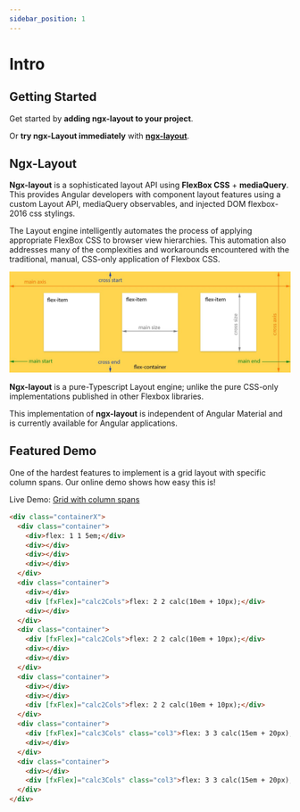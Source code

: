 ```yaml
---
sidebar_position: 1
---
```


# Intro

## Getting Started

Get started by **adding ngx-layout to your project**.

Or **try ngx-Layout immediately** with **[ngx-layout](https://ngx-layout.ngbracket.com)**.

## Ngx-Layout

**Ngx-layout** is a sophisticated layout API using **FlexBox CSS** + **mediaQuery**. This provides Angular developers with component layout features using a custom Layout API, mediaQuery observables, and injected DOM flexbox-2016 css stylings.

The Layout engine intelligently automates the process of applying appropriate FlexBox CSS to browser view hierarchies. This automation also addresses many of the complexities and workarounds encountered with the traditional, manual, CSS-only application of Flexbox CSS.

![flex-layout](../static/img/flexlayout.jpg)

**Ngx-layout** is a pure-Typescript Layout engine; unlike the pure CSS-only implementations published in other Flexbox libraries.

This implementation of **ngx-layout** is independent of Angular Material and is currently available for Angular applications.

## Featured Demo

One of the hardest features to implement is a grid layout with specific column spans. Our online demo shows how easy this is!

Live Demo:
[Grid with column spans](https://ngx-layout.ngbracket.com/stackoverflow/grid-column-span)

```html
<div class="containerX">
  <div class="container">
    <div>flex: 1 1 5em;</div>
    <div></div>
    <div></div>
    <div></div>
  </div>
  <div class="container">
    <div></div>
    <div [fxFlex]="calc2Cols">flex: 2 2 calc(10em + 10px);</div>
    <div></div>
  </div>
  <div class="container">
    <div [fxFlex]="calc2Cols">flex: 2 2 calc(10em + 10px);</div>
    <div></div>
    <div></div>
  </div>
  <div class="container">
    <div></div>
    <div></div>
    <div [fxFlex]="calc2Cols">flex: 2 2 calc(10em + 10px);</div>
  </div>
  <div class="container">
    <div [fxFlex]="calc3Cols" class="col3">flex: 3 3 calc(15em + 20px);</div>
    <div></div>
  </div>
  <div class="container">
    <div></div>
    <div [fxFlex]="calc3Cols" class="col3">flex: 3 3 calc(15em + 20px);</div>
  </div>
</div>
```
